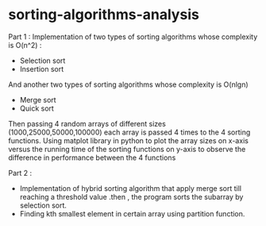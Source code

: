 # sorting-algorithms-analysis
Part 1 : 
Implementation of two types of sorting algorithms whose
complexity is O(n^2) : 
- Selection sort 
- Insertion sort

And another two types of sorting algorithms whose complexity 
is O(nlgn)
- Merge sort 
- Quick sort

Then passing 4 random arrays of different sizes 
(1000,25000,50000,100000) each array is passed 4 times to the 
4 sorting functions.
Using matplot library in python to plot the array sizes on x-axis 
versus the running time of the sorting functions on y-axis to 
observe the difference in performance between the 4 functions

Part 2 : 
- Implementation of hybrid sorting algorithm that apply 
merge sort till reaching a threshold value .then , the 
program sorts the subarray by selection sort.
- Finding kth smallest element in certain array using 
partition function.
